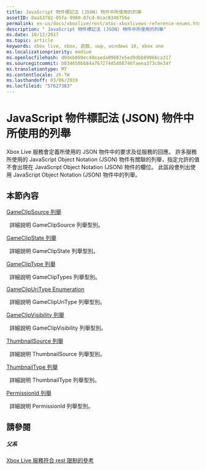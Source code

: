 ```yaml
---
title: JavaScript 物件標記法 (JSON) 物件中所使用的列舉
assetID: 8aa53782-05fa-9980-87cd-0cac8346756e
permalink: en-us/docs/xboxlive/rest/atoc-xboxlivews-reference-enums.html
description: " JavaScript 物件標記法 (JSON) 物件中所使用的列舉"
ms.date: 10/12/2017
ms.topic: article
keywords: xbox live, xbox, 遊戲, uwp, windows 10, xbox one
ms.localizationpriority: medium
ms.openlocfilehash: d0deb009ec40eaeda09687e5ed9dbb69066ca317
ms.sourcegitcommit: b034650b684a767274d5d88746faeea373c8e34f
ms.translationtype: MT
ms.contentlocale: zh-TW
ms.lasthandoff: 03/06/2019
ms.locfileid: "57627383"
---
```

# <a name="enumerations-used-in-javascript-object-notation-json-objects"></a>JavaScript 物件標記法 (JSON) 物件中所使用的列舉
 
Xbox Live 服務會定義所使用的 JSON 物件中的要求及從服務的回應。 許多服務所使用的 JavaScript Object Notation (JSON) 物件有關聯的列舉，指定允許的值不會出現在 JavaScript Object Notation (JSON) 物件的欄位。 此區段會列出使用 JavaScript Object Notation (JSON) 物件中的列舉。 
 
<a id="ID4EJB"></a>

 
## <a name="in-this-section"></a>本節內容

[GameClipSource 列舉](gvr-enum-gameclipsource.md)

&nbsp;&nbsp;詳細說明 GameClipSource 列舉型別。 

[GameClipState 列舉](gvr-enum-gameclipstate.md)

&nbsp;&nbsp;詳細說明 GameClipState 列舉型別。 

[GameClipType 列舉](gvr-enum-gamecliptypes.md)

&nbsp;&nbsp;詳細說明 GameClipTypes 列舉型別。 

[GameClipUriType Enumeration](gvr-enum-gameclipuritype.md)

&nbsp;&nbsp;詳細說明 GameClipUriType 列舉型別。 

[GameClipVisibility 列舉](gvr-enum-gameclipvisibility.md)

&nbsp;&nbsp;詳細說明 GameClipVisibility 列舉型別。 

[ThumbnailSource 列舉](gvr-enum-thumbnailsource.md)

&nbsp;&nbsp;詳細說明 ThumbnailSource 列舉型別。 

[ThumbnailType 列舉](gvr-enum-thumbnailtype.md)

&nbsp;&nbsp;詳細說明 ThumbnailType 列舉型別。 

[PermissionId 列舉](privacy-enum-permissionid.md)

&nbsp;&nbsp;詳細說明 PermissionId 列舉型別。 
 
<a id="ID4EGC"></a>

 
## <a name="see-also"></a>請參閱
 
<a id="ID4EIC"></a>

 
##### <a name="parent"></a>父系 

[Xbox Live 服務符合 rest 限制的參考](../atoc-xboxlivews-reference.md)

   